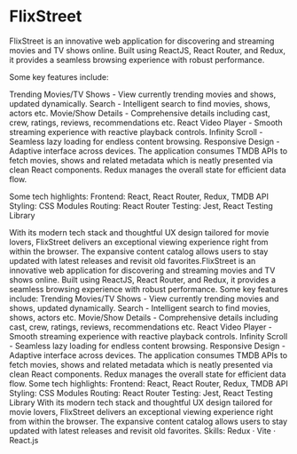 
<h1>FlixStreet</h1>
FlixStreet is an innovative web application for discovering and streaming movies and TV shows online. Built using ReactJS, React Router, and Redux, it provides a seamless browsing experience with robust performance.

Some key features include:

Trending Movies/TV Shows - View currently trending movies and shows, updated dynamically.
Search - Intelligent search to find movies, shows, actors etc.
Movie/Show Details - Comprehensive details including cast, crew, ratings, reviews, recommendations etc.
React Video Player - Smooth streaming experience with reactive playback controls.
Infinity Scroll - Seamless lazy loading for endless content browsing.
Responsive Design - Adaptive interface across devices.
The application consumes TMDB APIs to fetch movies, shows and related metadata which is neatly presented via clean React components. Redux manages the overall state for efficient data flow.

Some tech highlights:
Frontend: React, React Router, Redux, TMDB API
Styling: CSS Modules
Routing: React Router
Testing: Jest, React Testing Library

With its modern tech stack and thoughtful UX design tailored for movie lovers, FlixStreet delivers an exceptional viewing experience right from within the browser. The expansive content catalog allows users to stay updated with latest releases and revisit old favorites.FlixStreet is an innovative web application for discovering and streaming movies and TV shows online. Built using ReactJS, React Router, and Redux, it provides a seamless browsing experience with robust performance. Some key features include: Trending Movies/TV Shows - View currently trending movies and shows, updated dynamically. Search - Intelligent search to find movies, shows, actors etc. Movie/Show Details - Comprehensive details including cast, crew, ratings, reviews, recommendations etc. React Video Player - Smooth streaming experience with reactive playback controls. Infinity Scroll - Seamless lazy loading for endless content browsing. Responsive Design - Adaptive interface across devices. The application consumes TMDB APIs to fetch movies, shows and related metadata which is neatly presented via clean React components. Redux manages the overall state for efficient data flow. Some tech highlights: Frontend: React, React Router, Redux, TMDB API Styling: CSS Modules Routing: React Router Testing: Jest, React Testing Library With its modern tech stack and thoughtful UX design tailored for movie lovers, FlixStreet delivers an exceptional viewing experience right from within the browser. The expansive content catalog allows users to stay updated with latest releases and revisit old favorites.
Skills: Redux · Vite · React.js
